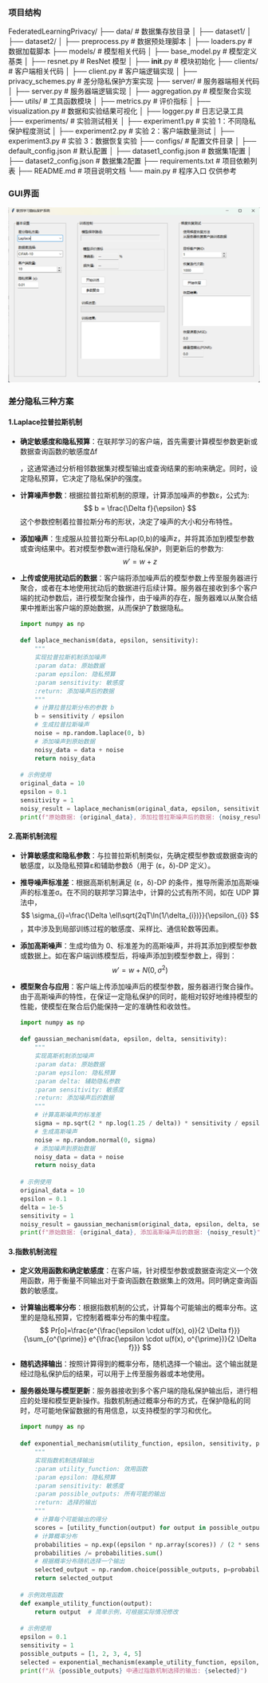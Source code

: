 ### 项目结构

FederatedLearningPrivacy/
├── data/                          # 数据集存放目录
│   ├── dataset1/
│   ├── dataset2/
│   ├── preprocess.py              # 数据预处理脚本
│   ├── loaders.py                 # 数据加载脚本
├── models/                        # 模型相关代码
│   ├── base_model.py              # 模型定义基类
│   ├── resnet.py                  # ResNet 模型
│   ├── __init__.py                # 模块初始化
├── clients/                       # 客户端相关代码
│   ├── client.py                  # 客户端逻辑实现
│   ├── privacy_schemes.py         # 差分隐私保护方案实现
├── server/                        # 服务器端相关代码
│   ├── server.py                  # 服务器端逻辑实现
│   ├── aggregation.py             # 模型聚合实现
├── utils/                         # 工具函数模块
│   ├── metrics.py                 # 评价指标
│   ├── visualization.py           # 数据和实验结果可视化
│   ├── logger.py                  # 日志记录工具
├── experiments/                   # 实验测试相关
│   ├── experiment1.py             # 实验 1：不同隐私保护程度测试
│   ├── experiment2.py             # 实验 2：客户端数量测试
│   ├── experiment3.py             # 实验 3：数据恢复实验
├── configs/                       # 配置文件目录
│   ├── default_config.json        # 默认配置
│   ├── dataset1_config.json       # 数据集1配置
│   ├── dataset2_config.json       # 数据集2配置
├── requirements.txt               # 项目依赖列表
├── README.md                      # 项目说明文档
└── main.py                        # 程序入口
 仅供参考

### GUI界面

![alt text](image.png)

### 差分隐私三种方案

#### 1.Laplace拉普拉斯机制

- **确定敏感度和隐私预算**：在联邦学习的客户端，首先需要计算模型参数更新或数据查询函数的敏感度Δf

  ，这通常通过分析相邻数据集对模型输出或查询结果的影响来确定。同时，设定隐私预算，它决定了隐私保护的强度。

- **计算噪声参数**：根据拉普拉斯机制的原理，计算添加噪声的参数ε，公式为:
  $$
  b = \frac{\Delta f}{\epsilon}
  $$
  这个参数控制着拉普拉斯分布的形状，决定了噪声的大小和分布特性。

- **添加噪声**：生成服从拉普拉斯分布Lap(0,b)的噪声z，并将其添加到模型参数或查询结果中。若对模型参数w进行隐私保护，则更新后的参数为:
  $$
  w' = w + z
  $$
  

- **上传或使用扰动后的数据**：客户端将添加噪声后的模型参数上传至服务器进行聚合，或者在本地使用扰动后的数据进行后续计算。服务器在接收到多个客户端的扰动参数后，进行模型聚合操作，由于噪声的存在，服务器难以从聚合结果中推断出客户端的原始数据，从而保护了数据隐私。

  ```python
  import numpy as np
  
  def laplace_mechanism(data, epsilon, sensitivity):
      """
      实现拉普拉斯机制添加噪声
      :param data: 原始数据
      :param epsilon: 隐私预算
      :param sensitivity: 敏感度
      :return: 添加噪声后的数据
      """
      # 计算拉普拉斯分布的参数 b
      b = sensitivity / epsilon
      # 生成拉普拉斯噪声
      noise = np.random.laplace(0, b)
      # 添加噪声到原始数据
      noisy_data = data + noise
      return noisy_data
  
  # 示例使用
  original_data = 10
  epsilon = 0.1
  sensitivity = 1
  noisy_result = laplace_mechanism(original_data, epsilon, sensitivity)
  print(f"原始数据: {original_data}, 添加拉普拉斯噪声后的数据: {noisy_result}")
  ```

  

#### 2.高斯机制流程

- **计算敏感度和隐私参数**：与拉普拉斯机制类似，先确定模型参数或数据查询的敏感度，以及隐私预算ε和辅助参数δ（用于 (ε，δ)-DP 定义）。

- **推导噪声标准差**：根据高斯机制满足 (ε，δ)-DP 的条件，推导所需添加高斯噪声的标准差σ。在不同的联邦学习算法中，计算的公式有所不同，如在 UDP 算法中，
  $$
  \sigma_{i}=\frac{\Delta \ell\sqrt{2qT\ln(1/\delta_{i})}}{\epsilon_{i}}
  $$
  ，其中涉及到局部训练过程的敏感度、采样比、通信轮数等因素。

- **添加高斯噪声**：生成均值为 0、标准差为的高斯噪声，并将其添加到模型参数或数据上。如在客户端训练模型后，将噪声添加到模型参数上，得到：
  $$
  w' = w + N(0,\sigma^{2})
  $$

- **模型聚合与应用**：客户端上传添加噪声后的模型参数，服务器进行聚合操作。由于高斯噪声的特性，在保证一定隐私保护的同时，能相对较好地维持模型的性能，使模型在聚合后仍能保持一定的准确性和收敛性。

  ```python
  import numpy as np
  
  def gaussian_mechanism(data, epsilon, delta, sensitivity):
      """
      实现高斯机制添加噪声
      :param data: 原始数据
      :param epsilon: 隐私预算
      :param delta: 辅助隐私参数
      :param sensitivity: 敏感度
      :return: 添加噪声后的数据
      """
      # 计算高斯噪声的标准差
      sigma = np.sqrt(2 * np.log(1.25 / delta)) * sensitivity / epsilon
      # 生成高斯噪声
      noise = np.random.normal(0, sigma)
      # 添加噪声到原始数据
      noisy_data = data + noise
      return noisy_data
  
  # 示例使用
  original_data = 10
  epsilon = 0.1
  delta = 1e-5
  sensitivity = 1
  noisy_result = gaussian_mechanism(original_data, epsilon, delta, sensitivity)
  print(f"原始数据: {original_data}, 添加高斯噪声后的数据: {noisy_result}")
  ```

  

#### 3.指数机制流程

- **定义效用函数和确定敏感度**：在客户端，针对模型参数或数据查询定义一个效用函数，用于衡量不同输出对于查询函数在数据集上的效用。同时确定查询函数的敏感度。

- **计算输出概率分布**：根据指数机制的公式，计算每个可能输出的概率分布。这里的是隐私预算，它控制着概率分布的集中程度。
  $$
  Pr[o]=\frac{e^{\frac{\epsilon \cdot u(f(x), o)}{2 \Delta f}}}{\sum_{o^{\prime}} e^{\frac{\epsilon \cdot u(f(x), o^{\prime})}{2 \Delta f}}}
  $$
  

- **随机选择输出**：按照计算得到的概率分布，随机选择一个输出。这个输出就是经过隐私保护后的结果，可以用于上传至服务器或本地使用。

- **服务器处理与模型更新**：服务器接收到多个客户端的隐私保护输出后，进行相应的处理和模型更新操作。指数机制通过概率分布的方式，在保护隐私的同时，尽可能地保留数据的有用信息，以支持模型的学习和优化。

  ```python
  import numpy as np
  
  def exponential_mechanism(utility_function, epsilon, sensitivity, possible_outputs):
      """
      实现指数机制选择输出
      :param utility_function: 效用函数
      :param epsilon: 隐私预算
      :param sensitivity: 敏感度
      :param possible_outputs: 所有可能的输出
      :return: 选择的输出
      """
      # 计算每个可能输出的得分
      scores = [utility_function(output) for output in possible_outputs]
      # 计算概率分布
      probabilities = np.exp((epsilon * np.array(scores)) / (2 * sensitivity))
      probabilities /= probabilities.sum()
      # 根据概率分布随机选择一个输出
      selected_output = np.random.choice(possible_outputs, p=probabilities)
      return selected_output
  
  # 示例效用函数
  def example_utility_function(output):
      return output  # 简单示例，可根据实际情况修改
  
  # 示例使用
  epsilon = 0.1
  sensitivity = 1
  possible_outputs = [1, 2, 3, 4, 5]
  selected = exponential_mechanism(example_utility_function, epsilon, sensitivity, possible_outputs)
  print(f"从 {possible_outputs} 中通过指数机制选择的输出: {selected}")
  ```

  